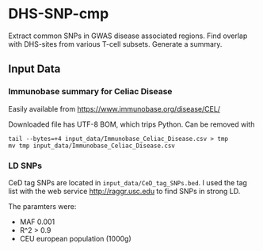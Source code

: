 # DHS-SNP-cmp
Extract common SNPs in GWAS disease associated regions.
Find overlap with DHS-sites from various T-cell subsets.
Generate a summary.

## Input Data

### Immunobase summary for Celiac Disease
Easily available from https://www.immunobase.org/disease/CEL/

Downloaded file has UTF-8 BOM, which trips Python.
Can be removed with
```
tail --bytes=+4 input_data/Immunobase_Celiac_Disease.csv > tmp
mv tmp input_data/Immunobase_Celiac_Disease.csv
```

### LD SNPs
CeD tag SNPs are located in `input_data/CeD_tag_SNPs.bed`.
I used the tag list with the web service http://raggr.usc.edu to find
SNPs in strong LD.

The paramters were:
* MAF 0.001
* R^2 > 0.9
* CEU european population (1000g)

